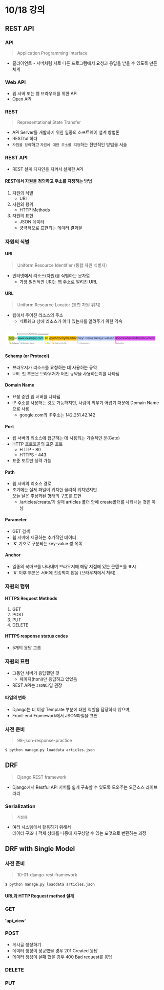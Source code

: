 # 10/18 강의
## REST API
### API
> Application Programming Interface
- 클라이언트 - 서버처럼 서로 다른 프로그램에서 요청과 응답을 받을 수 있도록 만든 체계

### Web API
- 웹 서버 또는 웹 브라우저를 위한 API
- Open API

### REST
> Representational State Transfer
- API Server를 개발하기 위한 일종의 소프트웨어 설계 방법론
- RESTful 하다
- `자원을 정의`하고 `자원에 대한 주소를 지정`하는 전반적인 방법을 서술

### REST API
- REST 설계 디자인을 지켜서 설계한 API

#### REST에서 자원을 정의하고 주소를 지정하는 방법
1. 자원의 식별
    - URI
2. 자원의 행위
    - HTTP Methods
3. 자원의 표현
    - JSON 데이터
    - 궁극적으로 표현되는 데이터 결과물

### 자원의 식별
#### URI
> Uniform Resource Identifier (통합 자원 식별자)
- 인터넷에서 리소스(자원)를 식별하는 문자열
    - 가장 일번적인 URI는 웹 주소로 알려진 URL
#### URL
> Uniform Resource Locator (통합 자원 위치)
- 웹에서 주어진 리소스의 주소
    - 네트웨크 상에 리소스가 어디 있는지를 알려주기 위한 약속

#### ![URL 구조](url.png)

#### Schemp (or Protocol)
- 브라우저가 리소스를 요청하는 데 사용하는 규약
- URL 첫 부분은 브라우저가 어떤 규약을 사용하는지를 나타냄

#### Domain Name
- 요청 중인 웹 서버를 나타냄
- IP 주소를 사용하는 것도 가능하지만, 사람이 외우기 어렵기 때문에 Domain Name으로 사용
    - google.com의 IP주소는 142.251.42.142

#### Port
- 웹 서버의 리소스에 접근하는 데 사용되는 기술적인 문(Gate)
- HTTP 프로토콜의 표준 포트
    - HTTP - 80
    - HTTPS - 443
- 표준 포트만 생략 가능

#### Path
- 웹 서버의 리소스 경로
- 초기에는 실제 파일이 위치한 물리적 위치였지만<br>
    오늘 날은 추상화된 형태의 구조를 표현
    - /articles/create/가 실제 articles 폴더 안에 create폴더를 나타내는 것은 아님

#### Parameter
- GET 검색
- 웹 서버에 제공하는 추가적인 데이터
- '&' 기호로 구분되는 key-value 쌍 목록

#### Anchor
- 일종의 북마크를 나타내며 브라우저에 해당 지점에 있는 콘텐츠를 표시
- '#' 이후 부분은 서버에 전송되지 않음 (브라우저에서 처리)

### 자원의 행위
#### HTTPS Request Methods
1. GET
2. POST
3. PUT
4. DELETE

#### HTTPS response status codes
- 5개의 응답 그룹

### 자원의 표현
- 그동안 서버가 응답했던 것
    - 페이지(html)만 응답하고 있었음
- REST API는 `JSON`타입 권장

#### 타입의 변화
- Django는 더 이상 Template 부분에 대한 역할을 담당하지 않으며,
- Front-end Framework에서 JSON파일을 표현

### 사전 준비
> 99-json-response-practice
```bash 
$ python manage.py loaddata articles.json
```

## DRF
> Django REST framework
- Django에서 Restful API 서버를 쉽게 구축할 수 있도록 도와주는 오픈소스 라이브러리

### Serialization
> `직렬화`
- 여러 시스템에서 활용하기 위해서<br>
    데이터 구조나 객체 상태를 나중에 재구성할 수 있는 포맷으로 변환하는 과정

## DRF with Single Model
### 사전 준비
> 10-01-django-rest-framework
```bash 
$ python manage.py loaddata articles.json
```

#### URL과 HTTP Request method 설계

### GET
#### 'api_view'

### POST
- 게시글 생성하기
- 데이터 생성이 성공했을 경우 201 Created 응답
- 데이터 생성이 실패 했을 경우 400 Bad request를 응답

### DELETE

### PUT
